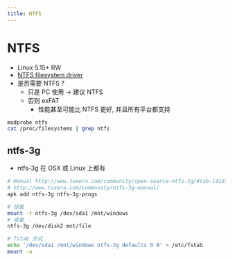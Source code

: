 ```yaml
---
title: NTFS
---
```


# NTFS

- Linux 5.15+ RW
- [NTFS filesystem driver](https://www.kernel.org/doc/html/latest/filesystems/ntfs.html)
- 是否需要 NTFS ?
  - 只是 PC 使用 -> 建议 NTFS
  - 否则 exFAT
    - 性能甚至可能比 NTFS 更好, 并且所有平台都支持

```bash
modprobe ntfs
cat /proc/filesystems | grep ntfs
```

## ntfs-3g

- ntfs-3g 在 OSX 或 Linux 上都有

```bash
# Manual http://www.tuxera.com/community/open-source-ntfs-3g/#tab-1414502373-2-22
# http://www.tuxera.com/community/ntfs-3g-manual/
apk add ntfs-3g ntfs-3g-progs

# 挂载
mount -t ntfs-3g /dev/sda1 /mnt/windows
# 或者
ntfs-3g /dev/disk2 mnt/file

# fstab 方式
echo '/dev/sda1 /mnt/windows ntfs-3g defaults 0 0' > /etc/fstab
mount -a
```
